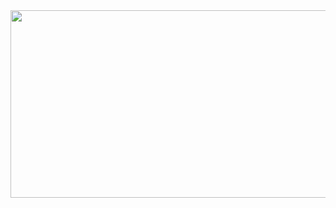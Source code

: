 <a href="https://www.gitanimals.org/en_US?utm_medium=image&utm_source=doddlef&utm_content=farm">
  <img
    src="https://render.gitanimals.org/farms/doddlef"
    width="600"
    height="300"
  />
</a>
